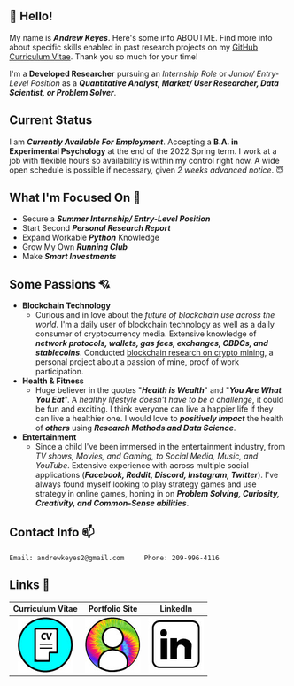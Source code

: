 ## :wave: Hello!
My name is ***Andrew Keyes***. Here's some info ABOUTME. Find more info about specific skills enabled in past research projects on my [GitHub Curriculum Vitae](https://github.com/akeyess/Cirriculum_Vitae). Thank you so much for your time! 

I'm a **Developed Researcher** pursuing an *Internship Role* or *Junior/ Entry-Level Position* as a ***Quantitative Analyst, Market/ User Researcher, Data Scientist, or Problem Solver***. 

## Current Status
I am ***Currently Available For Employment***. Accepting a **B.A. in Experimental Psychology** at the end of the 2022 Spring term. I work at a job with flexible hours so availability is within my control right now. A wide open schedule is possible if necessary, given *2 weeks advanced notice*. :innocent:

## What I'm Focused On :mag_right:

- Secure a ***Summer Internship/ Entry-Level Position***
- Start Second ***Personal Research Report***
- Expand Workable ***Python*** Knowledge 
- Grow My Own ***Running Club***
- Make ***Smart Investments***

## Some Passions :cupid:
   - **Blockchain Technology**
      - Curious and in love about the *future of blockchain use across the world*. I'm a daily user of blockchain technology as well as a daily consumer of cryptocurrency media. Extensive knowledge of ***network protocols, wallets, gas fees, exchanges, CBDCs, and stablecoins***. Conducted [blockchain research on crypto mining](https://github.com/akeyess/Eth_Mining_Research_Report), a personal project about a passion of mine, proof of work participation. 
   - **Health & Fitness**
      - Huge believer in the quotes "***Health is Wealth***" and "***You Are What You Eat***". A *healthy lifestyle doesn't have to be a challenge*, it could be fun and exciting. I think everyone can live a happier life if they can live a healthier one. I would love to ***positively impact*** the health of ***others*** using ***Research Methods and Data Science***.
   - **Entertainment**
      - Since a child I've been immersed in the entertainment industry, from *TV shows, Movies, and Gaming, to Social Media, Music, and YouTube*. Extensive experience with across multiple social applications (***Facebook, Reddit, Discord, Instagram, Twitter***). I've always found myself looking to play strategy games and use strategy in online games, honing in on ***Problem Solving, Curiosity, Creativity, and Common-Sense abilities***.
      
## Contact Info :mailbox:

```
Email: andrewkeyes2@gmail.com     Phone: 209-996-4116
```

## Links 🔗

**Curriculum Vitae**  |          **Portfolio Site**          |  **LinkedIn**
:-------------------------:|:-------------------------:|:-------------------------:
[![CV](https://raw.githubusercontent.com/akeyess/akeyess/main/cv.edit.jpg)](https://github.com/akeyess/Cirriculum_Vitae) | [![Personal Portfolio Site](https://raw.githubusercontent.com/akeyess/akeyess/main/profile.jpg)](https://andrewkeyes2.wixsite.com/andrewkeyes) |  [![Linkedin](https://raw.githubusercontent.com/akeyess/akeyess/main/linkedin.edit.jpg)](https://www.linkedin.com/in/andrew-keyes-3a0091226/)
